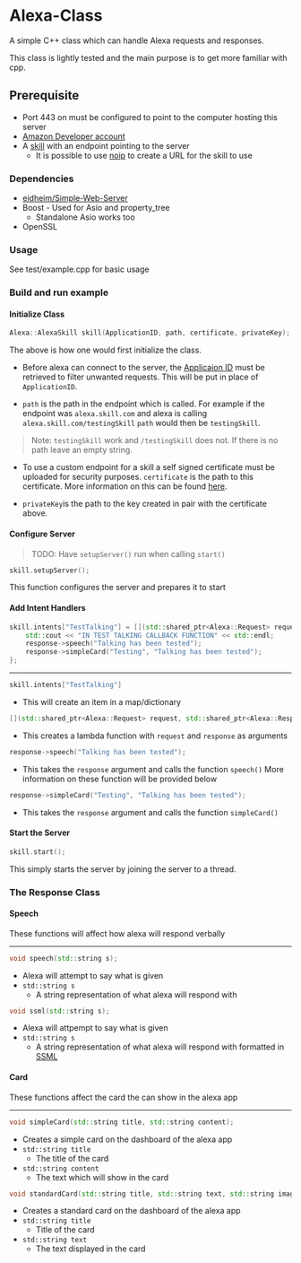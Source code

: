# Alexa-Class

A simple C++ class which can handle Alexa requests and responses.

This class is lightly tested and the main purpose is to get more familiar with cpp.

## Prerequisite

* Port 443 on must be configured to point to the computer hosting this server
* [Amazon Developer account](https://developer.amazon.com/alexa)
* A [skill](https://developer.amazon.com/alexa/console/ask) with an endpoint pointing to the server
  * It is possible to use [noip](noip.com) to create a URL for the skill to use

### Dependencies

* [eidheim/Simple-Web-Server](https://github.com/eidheim/Simple-Web-Server)
* Boost - Used for Asio and property_tree
  * Standalone Asio works too
* OpenSSL

### Usage 

See test/example.cpp for basic usage

### Build and run example

#### Initialize Class

```cpp
Alexa::AlexaSkill skill(ApplicationID, path, certificate, privateKey);
```
The above is how one would first initialize the class.

* Before alexa can connect to the server, the [Applicaion ID](https://developer.amazon.com/docs/custom-skills/handle-requests-sent-by-alexa.html?#get-the-application-id-for-a-skill) must be retrieved to filter unwanted requests.
This will be put in place of `ApplicationID`.

* `path` is the path in the endpoint which is called. For example if the endpoint was `alexa.skill.com` and alexa is calling `alexa.skill.com/testingSkill` `path` would then be `testingSkill`.
> Note: `testingSkill` work and `/testingSkill` does not. If there is no path leave an empty string.

* To use a custom endpoint for a skill a self signed certificate must be uploaded for security purposes. `certificate` is the path to this certificate. More information on this can be found [here](https://developer.amazon.com/docs/custom-skills/configure-web-service-self-signed-certificate.html).

* `privateKey`is the path to the key created in pair with the certificate above.

#### Configure Server

> TODO: Have `setupServer()` run when calling `start()`

```cpp
skill.setupServer();
```
This function configures the server and prepares it to start

#### Add Intent Handlers

```cpp
skill.intents["TestTalking"] = [](std::shared_ptr<Alexa::Request> request, std::shared_ptr<Alexa::Response> response) {
    std::cout << "IN TEST TALKING CALLBACK FUNCTION" << std::endl;
    response->speech("Talking has been tested");
    response->simpleCard("Testing", "Talking has been tested");
};
```

---

```cpp
skill.intents["TestTalking"]
```
* This will create an item in a map/dictionary

```cpp
[](std::shared_ptr<Alexa::Request> request, std::shared_ptr<Alexa::Response> response)
```
* This creates a lambda function with `request` and `response` as arguments

```cpp
response->speech("Talking has been tested");
```
* This takes the `response` argument and calls the function `speech()` More information on these function will be provided below

```cpp 
response->simpleCard("Testing", "Talking has been tested");
```
* This takes the `response` argument and calls the function `simpleCard()`

#### Start the Server

```cpp
skill.start();
```
This simply starts the server by joining the server to a thread.

### The Response Class

#### Speech

These functions will affect how alexa will respond verbally

---

```cpp
void speech(std::string s);
```
* Alexa will attempt to say what is given
* `std::string s`
  * A string representation of what alexa will respond with

```cpp
void ssml(std::string s);
```
* Alexa will attpempt to say what is given
* `std::string s`
  * A string representation of what alexa will respond with formatted in [SSML](https://developer.amazon.com/docs/custom-skills/speech-synthesis-markup-language-ssml-reference.html) 

#### Card

These functions affect the card the can show in the alexa app

---

```cpp
void simpleCard(std::string title, std::string content);
```
* Creates a simple card on the dashboard of the alexa app
* `std::string title`
  * The title of the card
* `std::string content`
  * The text which will show in the card

```cpp
void standardCard(std::string title, std::string text, std::string image);
```
* Creates a standard card on the dashboard of the alexa app
* `std::string title`
  * Title of the card
* `std::string text`
  * The text displayed in the card
